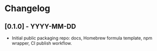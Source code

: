 # Changelog

## [0.1.0] - YYYY-MM-DD
- Initial public packaging repo: docs, Homebrew formula template, npm wrapper, CI publish workflow.
